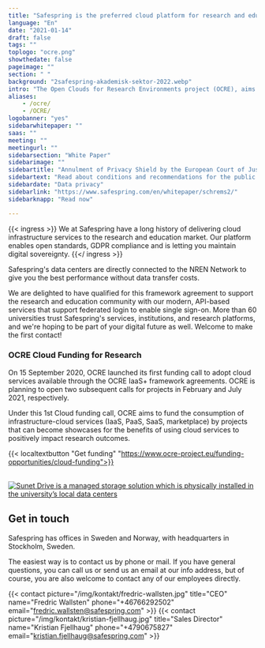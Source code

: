 ```yaml
---
title: "Safespring is the preferred cloud platform for research and education"
language: "En"
date: "2021-01-14"
draft: false
tags: ""
toplogo: "ocre.png"
showthedate: false
pageimage: ""
section: " "
background: "2safespring-akademisk-sektor-2022.webp"
intro: "The Open Clouds for Research Environments project (OCRE), aims to accelerate cloud adoption in the European research community."
aliases:
    - /ocre/
    - /OCRE/
logobanner: "yes"
sidebarwhitepaper: ""
saas: ""
meeting: ""
meetingurl: ""
sidebarsection: "White Paper"
sidebarimage: ""
sidebartitle: "Annulment of Privacy Shield by the European Court of Justice"
sidebartext: "Read about conditions and recommendations for the public sector and its suppliers"
sidebardate: "Data privacy"
sidebarlink: "https://www.safespring.com/en/whitepaper/schrems2/"
sidebarknapp: "Read now"

---
```



{{< ingress >}}
We at Safespring have a long history of delivering cloud infrastructure services to the research and education market. Our platform enables open standards, GDPR compliance and is letting you maintain digital sovereignty.
{{</ ingress >}}

Safespring's data centers are directly connected to the NREN Network to give you the best performance without data transfer costs.

We are delighted to have qualified for this framework agreement to support the research and education community with our modern, API-based services that support federated login to enable single sign-on. More than 60 universities trust Safespring's services, institutions, and research platforms, and we're hoping to be part of your digital future as well. Welcome to make the first contact!

### OCRE Cloud Funding for Research

On 15 September 2020, OCRE launched its first funding call to adopt cloud services available through the OCRE IaaS+ framework agreements. OCRE is planning to open two subsequent calls for projects in February and July 2021, respectively.

Under this 1st Cloud funding call, OCRE aims to fund the consumption of infrastructure-cloud services (IaaS, PaaS, SaaS, marketplace) by projects that can become showcases for the benefits of using cloud services to positively impact research outcomes.

{{< localtextbutton "Get funding" "https://www.ocre-project.eu/funding-opportunities/cloud-funding">}}

<br>
<a href="/dokument/sunet/sunet-drive/"><img alt="Sunet Drive is a managed storage solution which is physically installed in the university’s local data centers" src="/img//blogg/socialmedia/safespring_social_42.gif"></a>
<br>

## Get in touch
Safespring has offices in Sweden and Norway, with headquarters in Stockholm, Sweden.

The easiest way is to contact us by phone or mail. If you have general questions, you can call us or send us an email at our info address, but of course, you are also welcome to contact any of our employees directly.

{{< contact picture="/img/kontakt/fredric-wallsten.jpg" title="CEO" name="Fredric Wallsten" phone="+46766292502" email="fredric.wallsten@safespring.com" >}}
{{< contact picture="/img/kontakt/kristian-fjellhaug.jpg" title="Sales Director" name="Kristian Fjellhaug" phone="+4790675827" email="kristian.fjellhaug@safespring.com" >}}
